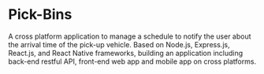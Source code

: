 # Pick-Bins
A cross platform application to manage a schedule to notify the user about the arrival time of the pick-up vehicle.
Based on Node.js, Express.js, React.js, and React Native frameworks, building an application including back-end
restful API, front-end web app and mobile app on cross platforms.
